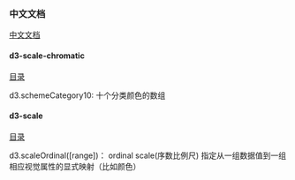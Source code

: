 ### 中文文档

[中文文档](https://d3js.org.cn/document/d3-force/)

#### d3-scale-chromatic

[目录](https://d3js.org.cn/document/d3-scale-chromatic/#installing)

d3.schemeCategory10:  十个分类颜色的数组

#### d3-scale

[目录](https://d3js.org.cn/document/d3-scale/#installing)

d3.scaleOrdinal([range])： ordinal scale(序数比例尺) 指定从一组数据值到一组相应视觉属性的显式映射（比如颜色）
